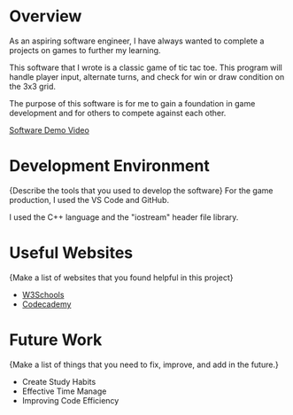 # Overview

As an aspiring software engineer, I have always wanted to complete a projects on games to further my learning. 

This software that I wrote is a classic game of tic tac toe. This program will handle player input, alternate turns, and check for win or draw condition on the 3x3 grid.

The purpose of this software is for me to gain a foundation in game development and for others to compete against each other. 

[Software Demo Video](https://youtu.be/WQ4VcXqi7ZY)

# Development Environment

{Describe the tools that you used to develop the software}
For the game production, I used the VS Code and GitHub.

I used the C++ language and the "iostream" header file library. 

# Useful Websites

{Make a list of websites that you found helpful in this project}

- [W3Schools](https://www.w3schools.com/cpp/default.asp)
- [Codecademy](https://www.codecademy.com/catalog/language/c-plus-plus)

# Future Work

{Make a list of things that you need to fix, improve, and add in the future.}

- Create Study Habits
- Effective Time Manage
- Improving Code Efficiency